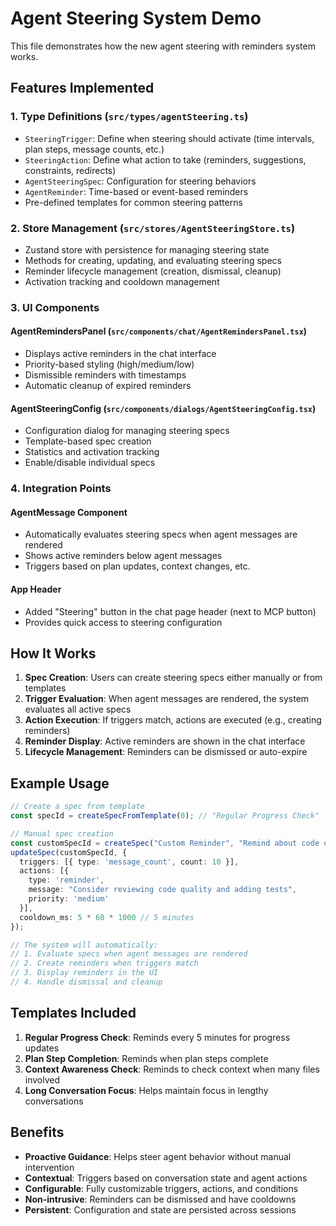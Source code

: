 # Agent Steering System Demo

This file demonstrates how the new agent steering with reminders system works.

## Features Implemented

### 1. Type Definitions (`src/types/agentSteering.ts`)
- `SteeringTrigger`: Define when steering should activate (time intervals, plan steps, message counts, etc.)
- `SteeringAction`: Define what action to take (reminders, suggestions, constraints, redirects)
- `AgentSteeringSpec`: Configuration for steering behaviors
- `AgentReminder`: Time-based or event-based reminders
- Pre-defined templates for common steering patterns

### 2. Store Management (`src/stores/AgentSteeringStore.ts`)
- Zustand store with persistence for managing steering state
- Methods for creating, updating, and evaluating steering specs
- Reminder lifecycle management (creation, dismissal, cleanup)
- Activation tracking and cooldown management

### 3. UI Components

#### AgentRemindersPanel (`src/components/chat/AgentRemindersPanel.tsx`)
- Displays active reminders in the chat interface
- Priority-based styling (high/medium/low)
- Dismissible reminders with timestamps
- Automatic cleanup of expired reminders

#### AgentSteeringConfig (`src/components/dialogs/AgentSteeringConfig.tsx`)
- Configuration dialog for managing steering specs
- Template-based spec creation
- Statistics and activation tracking
- Enable/disable individual specs

### 4. Integration Points

#### AgentMessage Component
- Automatically evaluates steering specs when agent messages are rendered
- Shows active reminders below agent messages
- Triggers based on plan updates, context changes, etc.

#### App Header
- Added "Steering" button in the chat page header (next to MCP button)
- Provides quick access to steering configuration

## How It Works

1. **Spec Creation**: Users can create steering specs either manually or from templates
2. **Trigger Evaluation**: When agent messages are rendered, the system evaluates all active specs
3. **Action Execution**: If triggers match, actions are executed (e.g., creating reminders)
4. **Reminder Display**: Active reminders are shown in the chat interface
5. **Lifecycle Management**: Reminders can be dismissed or auto-expire

## Example Usage

```typescript
// Create a spec from template
const specId = createSpecFromTemplate(0); // "Regular Progress Check"

// Manual spec creation
const customSpecId = createSpec("Custom Reminder", "Remind about code quality");
updateSpec(customSpecId, {
  triggers: [{ type: 'message_count', count: 10 }],
  actions: [{ 
    type: 'reminder', 
    message: "Consider reviewing code quality and adding tests",
    priority: 'medium' 
  }],
  cooldown_ms: 5 * 60 * 1000 // 5 minutes
});

// The system will automatically:
// 1. Evaluate specs when agent messages are rendered
// 2. Create reminders when triggers match
// 3. Display reminders in the UI
// 4. Handle dismissal and cleanup
```

## Templates Included

1. **Regular Progress Check**: Reminds every 5 minutes for progress updates
2. **Plan Step Completion**: Reminds when plan steps complete
3. **Context Awareness Check**: Reminds to check context when many files involved
4. **Long Conversation Focus**: Helps maintain focus in lengthy conversations

## Benefits

- **Proactive Guidance**: Helps steer agent behavior without manual intervention
- **Contextual**: Triggers based on conversation state and agent actions
- **Configurable**: Fully customizable triggers, actions, and conditions
- **Non-intrusive**: Reminders can be dismissed and have cooldowns
- **Persistent**: Configuration and state are persisted across sessions